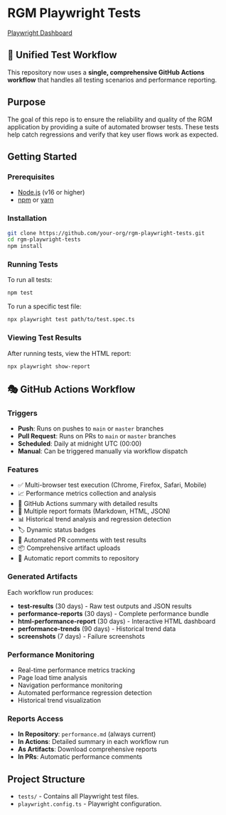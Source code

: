 # RGM Playwright Tests

[Playwright Dashboard](https://ozkanpakdil-redgate.github.io/rgm-playwright-tests/)

## 🚀 Unified Test Workflow

This repository now uses a **single, comprehensive GitHub Actions workflow** that handles all testing scenarios and performance reporting.

## Purpose

The goal of this repo is to ensure the reliability and quality of the RGM application by providing a suite of automated browser tests. These tests help catch regressions and verify that key user flows work as expected.

## Getting Started

### Prerequisites

- [Node.js](https://nodejs.org/) (v16 or higher)
- [npm](https://www.npmjs.com/) or [yarn](https://yarnpkg.com/)

### Installation

```bash
git clone https://github.com/your-org/rgm-playwright-tests.git
cd rgm-playwright-tests
npm install
```

### Running Tests

To run all tests:

```bash
npm test
```

To run a specific test file:

```bash
npx playwright test path/to/test.spec.ts
```

### Viewing Test Results

After running tests, view the HTML report:

```bash
npx playwright show-report
```

## 🎭 GitHub Actions Workflow

### Triggers

- **Push**: Runs on pushes to `main` or `master` branches
- **Pull Request**: Runs on PRs to `main` or `master` branches
- **Scheduled**: Daily at midnight UTC (00:00)
- **Manual**: Can be triggered manually via workflow dispatch

### Features

- ✅ Multi-browser test execution (Chrome, Firefox, Safari, Mobile)
- 📈 Performance metrics collection and analysis
- 🎯 GitHub Actions summary with detailed results
- 📄 Multiple report formats (Markdown, HTML, JSON)
- 📊 Historical trend analysis and regression detection
- 🏷️ Dynamic status badges
- 💬 Automated PR comments with test results
- 📦 Comprehensive artifact uploads
- 🔄 Automatic report commits to repository

### Generated Artifacts

Each workflow run produces:

- **test-results** (30 days) - Raw test outputs and JSON results
- **performance-reports** (30 days) - Complete performance bundle
- **html-performance-report** (30 days) - Interactive HTML dashboard
- **performance-trends** (90 days) - Historical trend data
- **screenshots** (7 days) - Failure screenshots

### Performance Monitoring

- Real-time performance metrics tracking
- Page load time analysis
- Navigation performance monitoring
- Automated performance regression detection
- Historical trend visualization

### Reports Access

- **In Repository**: `performance.md` (always current)
- **In Actions**: Detailed summary in each workflow run
- **As Artifacts**: Download comprehensive reports
- **In PRs**: Automatic performance comments

## Project Structure

- `tests/` - Contains all Playwright test files.
- `playwright.config.ts` - Playwright configuration.

